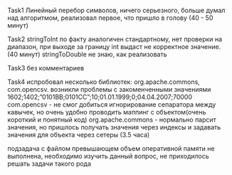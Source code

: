 Task1
Линейный перебор символов, ничего серьезного, больше думал над алгоритмом, реализовал первое, что пришло в голову (40 - 50 минут)

Task2
stringToInt по факту аналогичен стандартному, нет проверки на диапазон, при выходе за границу int выдаст не корректное значение. (40 минут)
stringToDouble не знаю, как реализовать

Task3
без комментариев

Task4
испробовал несколько библиотек: org.apache.commons, com.opencsv.
возникли проблемы с закоменченными значениями 
1602;1402;”0101BB;0101CC”;10;01.01.1999;0;04.04.2007;70000
com.opencsv - не смог добиться игнорирование сепаратора между кавычек, но очень удобно проводить маппинг с объектом(очень короткий  и понятный код)
org.apache.commons - нормально парсит значения, но пришлось получать значения через индексы и задавать значения для объекта через сетеры (3.5 часа)

подзадача с файлом превышающем объем оперативной памяти не выполнена, необходимо изучить данный вопрос, не приходилось решать задачи такого рода
